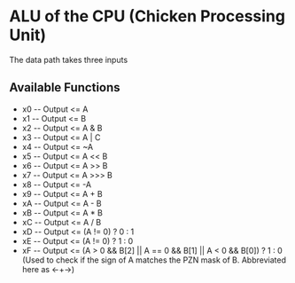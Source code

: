 # ALU of the CPU (Chicken Processing Unit)

The data path takes three inputs

## Available Functions

- x0 -- Output <= A
- x1 -- Output <= B
- x2 -- Output <= A & B
- x3 -- Output <= A | C
- x4 -- Output <= ~A
- x5 -- Output <= A << B
- x6 -- Output <= A >> B
- x7 -- Output <= A >>> B
- x8 -- Output <= -A
- x9 -- Output <= A + B
- xA -- Output <= A - B
- xB -- Output <= A * B
- xC -- Output <= A / B
- xD -- Output <= (A != 0) ? 0 : 1
- xE -- Output <= (A != 0) ? 1 : 0
- xF -- Output <= (A > 0 && B[2] || A == 0 && B[1] || A < 0 && B[0]) ? 1 : 0 (Used to check if the sign of A matches the PZN mask of B. Abbreviated  here as <-+->)